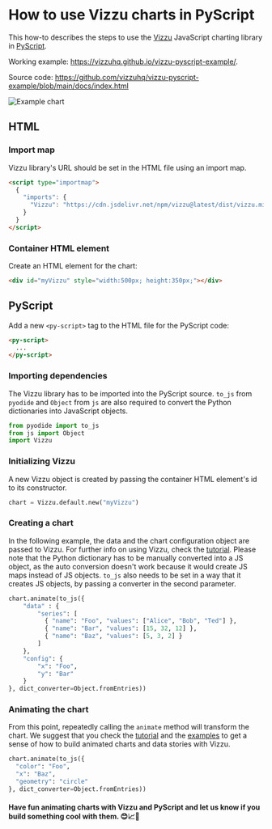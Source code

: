 # How to use Vizzu charts in PyScript

This how-to describes the steps to use the [Vizzu](https://github.com/vizzuhq/vizzu-lib) JavaScript charting library in [PyScript](https://pyscript.net/).

Working example: https://vizzuhq.github.io/vizzu-pyscript-example/.

Source code: https://github.com/vizzuhq/vizzu-pyscript-example/blob/main/docs/index.html

![Example chart](https://vizzuhq.github.io/vizzu-lib-doc/readme/example.gif)

## HTML

### Import map

Vizzu library's URL should be set in the HTML file using an import map.

```html
<script type="importmap">
  {
    "imports": {
      "Vizzu": "https://cdn.jsdelivr.net/npm/vizzu@latest/dist/vizzu.min.js"
    }
  }
</script>
```

### Container HTML element

Create an HTML element for the chart:

```html
<div id="myVizzu" style="width:500px; height:350px;"></div>
```
## PyScript 

Add a new `<py-script>` tag to the HTML file for the PyScript code:

```html
<py-script>
  ...
</py-script>
```

### Importing dependencies

The Vizzu library has to be imported into the PyScript source. `to_js` from `pyodide` and `Object` from `js` are also required to convert the Python dictionaries into JavaScript objects. 

```Python
from pyodide import to_js
from js import Object
import Vizzu
```

### Initializing Vizzu

A new Vizzu object is created by passing the container HTML element's id to its constructor.

```Python
chart = Vizzu.default.new("myVizzu")
```

### Creating a chart

In the following example, the data and the chart configuration object are passed to Vizzu. For further info on using Vizzu, check 
the [tutorial](https://lib.vizzuhq.com/latest/#chapter-0.0). 
Please note that the Python dictionary has to be manually converted into a JS object, as the auto conversion doesn't work because it would create JS maps instead of JS objects. `to_js` also needs to be set in a way that it creates JS objects, by passing a converter in the second parameter.

```Python
chart.animate(to_js({
	"data" : {
		"series": [
		  { "name": "Foo", "values": ["Alice", "Bob", "Ted"] },
		  { "name": "Bar", "values": [15, 32, 12] },
		  { "name": "Baz", "values": [5, 3, 2] }
		]
	},
	"config": {
		"x": "Foo",
		"y": "Bar"
	}
}, dict_converter=Object.fromEntries))
```

### Animating the chart

From this point, repeatedly calling the `animate` method will transform the chart. We suggest that you check the [tutorial](https://lib.vizzuhq.com/latest/#chapter-0.0) and the [examples](https://lib.vizzuhq.com/latest/#animated-charts) to get a sense of how to build animated charts and data stories with Vizzu.

```Python
chart.animate(to_js({
  "color": "Foo", 
  "x": "Baz",
  "geometry": "circle"
}, dict_converter=Object.fromEntries))
```

#### Have fun animating charts with Vizzu and PyScript and let us know if you build something cool with them. 😊📈🚀 
